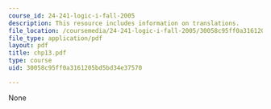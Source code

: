 ```yaml
---
course_id: 24-241-logic-i-fall-2005
description: This resource includes information on translations.
file_location: /coursemedia/24-241-logic-i-fall-2005/30058c95ff0a3161205bd5bd34e37570_chp13.pdf
file_type: application/pdf
layout: pdf
title: chp13.pdf
type: course
uid: 30058c95ff0a3161205bd5bd34e37570

---
```

None